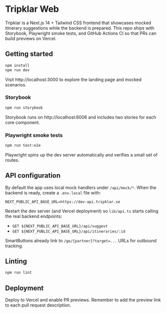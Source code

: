 # Tripklar Web

Tripklar is a Next.js 14 + Tailwind CSS frontend that showcases mocked itinerary suggestions while the backend is prepared. This repo ships with Storybook, Playwright smoke tests, and GitHub Actions CI so that PRs can build previews on Vercel.

## Getting started 


```bash
npm install
npm run dev
```

Visit http://localhost:3000 to explore the landing page and mocked scenarios.

### Storybook

```bash
npm run storybook
```

Storybook runs on http://localhost:6006 and includes two stories for each core component.

### Playwright smoke tests

```bash
npm run test:e2e
```

Playwright spins up the dev server automatically and verifies a small set of routes.

## API configuration

By default the app uses local mock handlers under `/api/mock/*`. When the backend is ready, create a `.env.local` file with:

```
NEXT_PUBLIC_API_BASE_URL=https://dev-api.tripklar.se
```

Restart the dev server (and Vercel deployment) so `lib/api.ts` starts calling the real backend endpoints:

- `GET ${NEXT_PUBLIC_API_BASE_URL}/api/suggest`
- `GET ${NEXT_PUBLIC_API_BASE_URL}/api/itineraries/:id`

SmartButtons already link to `/go/{partner}?target=...` URLs for outbound tracking.

## Linting

```bash
npm run lint
```

## Deployment

Deploy to Vercel and enable PR previews. Remember to add the preview link to each pull request description.
